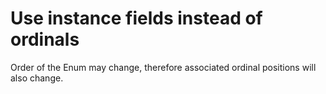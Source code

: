 # Use instance fields instead of ordinals

Order of the Enum may change, therefore associated ordinal positions will also change. 
